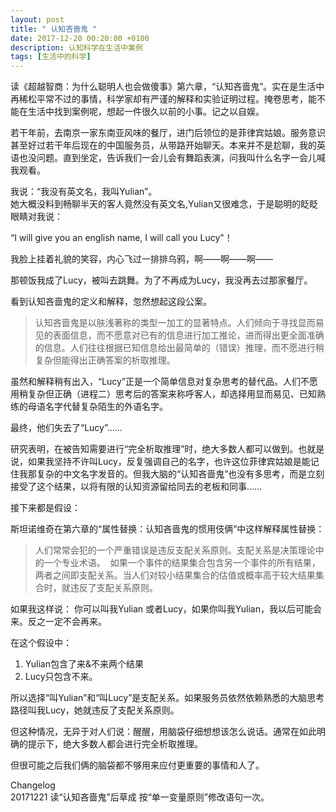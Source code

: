```yaml
---
layout: post
title: " 认知吝啬鬼 "
date: 2017-12-20 00:20:00 +0100
description: 认知科学在生活中案例
tags: [生活中的科学]
---
```


读《超越智商：为什么聪明人也会做傻事》第六章，“认知吝啬鬼”。实在是生活中再稀松平常不过的事情，科学家却有严谨的解释和实验证明过程。掩卷思考，能不能在生活中找到案例呢，想起一件很久以前的小事。记之以自娱。

若干年前，去南京一家东南亚风味的餐厅，进门后领位的是菲律宾姑娘。服务意识甚至好过若干年后现在的中国服务员，从带路开始聊天。本来并不是尬聊，我的英语也没问题。直到坐定，告诉我们一会儿会有舞蹈表演，问我叫什么名字一会儿喊我观看。  

我说：“我没有英文名，我叫Yulian”。   
她大概没料到畅聊半天的客人竟然没有英文名,Yulian又很难念，于是聪明的眨眨眼睛对我说：    

“I will give you an english name, I will call you Lucy"！

我脸上挂着礼貌的笑容，内心飞过一排排乌鸦，啊——啊——啊——

那顿饭我成了Lucy，被叫去跳舞。为了不再成为Lucy，我没再去过那家餐厅。 

看到认知吝啬鬼的定义和解释，忽然想起这段公案。  

> 认知吝啬鬼是以肤浅著称的类型一加工的显著特点。人们倾向于寻找显而易见的表面信息，而不愿意对已有的信息进行加工推论，进而得出更全面准确的信息。人们往往根据已知信息给出最简单的（错误）推理，而不愿进行稍复杂但能得出正确答案的析取推理。

虽然和解释稍有出入，“Lucy”正是一个简单信息对复杂思考的替代品。人们不愿用稍复杂但正确（进程二）思考后的答案来称呼客人，却选择用显而易见、已知熟练的母语名字代替复杂陌生的外语名字。

最终，他们失去了“Lucy”……

研究表明，在被告知需要进行“完全析取推理”时，绝大多数人都可以做到。也就是说，如果我坚持不许叫Lucy，反复强调自己的名字，也许这位菲律宾姑娘是能记住我那复杂的中文名字发音的。但我大脑的“认知吝啬鬼”也没有多思考，而是立刻接受了这个结果，以将有限的认知资源留给同去的老板和同事……

接下来都是假设：

斯坦诺维奇在第六章的“属性替换：认知吝啬鬼的惯用伎俩”中这样解释属性替换：
> 人们常常会犯的一个严重错误是违反支配关系原则。支配关系是决策理论中的一个专业术语。
  如果一个事件的结果集合包含另一个事件的所有结果，两者之间即支配关系。当人们对较小结果集合的估值或概率高于较大结果集合时，就违反了支配关系原则。
  
如果我这样说：
你可以叫我Yulian 或者Lucy，如果你叫我Yulian，我以后可能会来。反之一定不会再来。

在这个假设中：  
1. Yulian包含了来&不来两个结果  
2. Lucy只包含不来。

所以选择“叫Yulian”和“叫Lucy”是支配关系。如果服务员依然依赖熟悉的大脑思考路径叫我Lucy，她就违反了支配关系原则。

但这种情况，无异于对人们说：醒醒，用脑袋仔细想想该怎么说话。通常在如此明确的提示下，绝大多数人都会进行完全析取推理。

但很可能之后我们俩的脑袋都不够用来应付更重要的事情和人了。


Changelog   
20171221 读“认知吝啬鬼”后草成 按“单一变量原则”修改语句一次。
